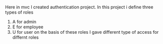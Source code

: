 Here in mvc I created authentication project.
In this project i define three types of roles 
1. A for admin
2. E for employee
3. U for user
on the basis of these roles I gave different type of access for differnt roles